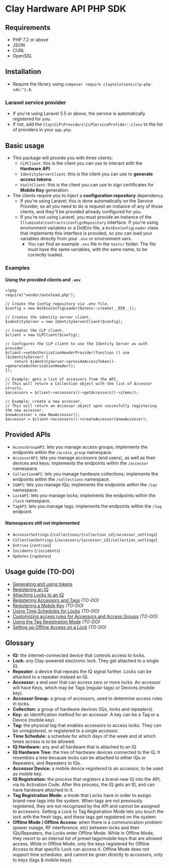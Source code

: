 # Clay Hardware API PHP SDK

## Requirements
- PHP 7.2 or above
- JSON
- CURL
- OpenSSL


## Installation
- Require the library using `composer require claysolutions/clp-php-sdk:^1.0`.
### Laravel service provider
- If you're using Laravel 5.5 or above, the service is automatically registered for you.
- If not, add the `Clay\CLP\Providers\CLPServiceProfider::class` to the list of providers in your `app.php`.

## Basic usage
- This package will provide you with three clients:
    - `CLPClient`: this is the client you can use to interact with the **Hardware API**.
    - `IdentityServerClient`: this is the client you can use to **generate access tokens**.
    - `VaultClient`: this is the client you can use to sign certificates for **Mobile Key** generation.
- The clients require you to inject a **configuration repository** dependency.
    - If you're using Laravel, this is done automatically on the Service Provider, so all you need to do is request an instance of any of those clients, and they'll be provided already configured for you.
    - If you're not using Laravel, you must provide an instance of the `Illuminate\Contracts\Config\Repository` interface. If you're using environment variables or a DotEnv file, a `DotEnvConfigLoader` class that implements this interface is provided, so you can load your variables directly from your `.env` or environment vars.
        - You can find an example `.env` file in the `tests/` folder. The file must have the same variables, with the same name, to be correctly loaded.
    
### Examples
#### Using the provided clients and `.env` 
```
<?php
require("vendor/autoload.php");

// Create the Config repository via .env file.
$config = new DotEnvConfigLoader(Dotenv::create(__DIR__));

// Creates the identity server client.
$identityServer = new IdentityServerClient($config);

// Creates the CLP client.
$client = new CLPClient($config);

// Configures the CLP client to use the Identity Server as auth provider.
$client->setAuthorizationHeaderProvider(function () use ($identityServer) {
    return $identityServer->provideAccessToken()->generateAuthorizationHeader();
});

// Example: gets a list of accessors from the API.
// This will return a Collection object with the list of Accessor structs.
$accessors = $client->accessors()->getAccessors()->items();

// Example: create a new accessor.
// This will return an Accessor object upon succesfully registering the new accessor.
$newAccessor = new NewAccessor();
$accessor = $client->accessors()->createAccessor($newAccessor);

```

## Provided APIs
- `AccessGroupAPI`: lets you manage access groups; implements the endpoints within the `/access_group` namespace. 
- `AccessorAPI`: lets you manage accessors (end users), as well as their devices and keys; implements the endpoints within the `/accessor` namespace.
- `CollectionAPI`: lets you manage hardware collections; implements the endpoints within the `/collections` namespace.
- `IQAPI`: lets you manage IQs; implements the endpoints within the `/iqs` namespace.
- `LockAPI`: lets you manage locks; implements the endpoints within the `/lock` namespace.
- `TagAPI`: lets you manage tags; implements the endpoints within the `/tag` endpoint.

#### Namespaces still not implemented
- `AccessorSettings` (`/collections/{collection_id}/accessor_settings`)
- `CollectionSettings` (`/accessors/{accessor_id}/collection_settings`)
- `Entries` (`/entries`)
- `Incidents` (`/incidents`)
- `Updates` (`/updates`)

## Usage guide (TO-DO)
- [Generating and using tokens](/docs/generating_and_using_tokens.md)
- [Registering an IQ](/docs/registering_an_iq.md)
- [Attaching Locks to an IQ](/docs/attaching_locks_to_an_iq.md)
- [Registering Accessors and Tags]() *(TO-DO)*
- [Registering a Mobile Key]() *(TO-DO)*
- [Using Time Schedules for Locks]() *(TO-DO)*
- [Customizing access rules for Accessors and Access Groups]() *(TO-DO)*
- [Using the Tag Registration Mode]() *(TO-DO)*
- [Setting up Offline Access on a Lock]() *(TO-DO)*

## Glossary
- **IQ:** the internet-connected device that controls access to locks.
- **Lock:** any Clay-powered electronic lock. They get attached to a single IQ.
- **Repeater:** a device that repeats the IQ signal further. Locks can be attacked to a repeater instead an IQ.
- **Accessor:** a end user that can access zero or more locks. An accessor will have Keys, which may be Tags (regular tags) or Devices (mobile key).
- **Accessor Group:** a group of accessors, used to determine access rules in locks.
- **Collection:** a group of hardware devices (IQs, locks and repeaters).
- **Key:** an identification method for an accessor. A key can be a Tag or a Device (mobile key).
- **Tag:** the physical tag that enables accessors to access locks. They can be unregistered, or registered to a single accessor.
- **Time Schedule:** a schedule for which days of the week and at which times access is to be allowed.
- **IQ Hardware:** any and all hardware that is attached to an IQ
- **IQ Hardware Tree:** the tree of hardware devices connected to the IQ. It resembles a tree because locks can be attached to either IQs or Repeaters, and Repeaters to IQs.
- **Accessor Device:** a mobile device registered to an accessor, to be used as mobile key.
- **IQ Registration:** the process that registers a brand-new IQ into the API, via its Activation Code. After this process, the IQ gets an ID, and can have hardware attached to it. 
- **Tag Registration Mode:** a mode that Locks have in order to assign brand-new tags into the system. When tags are not previously registered, they are not recognized by the API and cannot be assigned to accessors. Setting a Lock to Tag Registration Mode lets you touch the lock with the fresh tags, and these tags get registered on the system.
- **Offline Mode / Offline Access:** when there is a communication problem (power outage, RF interference, etc) between locks and their IQs/Repeaters, the Locks enter Offline Mode. While in Offline Mode, they resort to an internal list of preset tags/mobile keys that are allowed access. While in Offline Mode, only the keys registered for Offline Access to that specific Lock can access it. Offline Mode does not support time schedules, and cannot be given directly to accessors, only to keys (tags & mobile keys). 